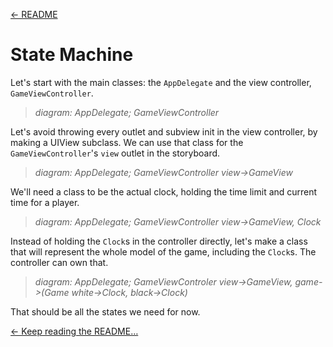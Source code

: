 [← README](../README.md)

# State Machine

Let's start with the main classes: the `AppDelegate` and the view controller, `GameViewController`.

> *diagram: AppDelegate; GameViewController*

Let's avoid throwing every outlet and subview init in the view controller, by making a UIView subclass. We can use that class for the `GameViewController`'s `view` outlet in the storyboard.

> *diagram: AppDelegate; GameViewController view->GameView*

We'll need a class to be the actual clock, holding the time limit and current time for a player.

> *diagram: AppDelegate; GameViewController view->GameView, Clock*

Instead of holding the `Clock`s in the controller directly, let's make a class that will represent the whole model of the game, including the `Clock`s. The controller can own that.

> *diagram: AppDelegate; GameViewControler view->GameView, game->(Game white->Clock, black->Clock)*

That should be all the states we need for now.

[← Keep reading the README…](../README.md)


